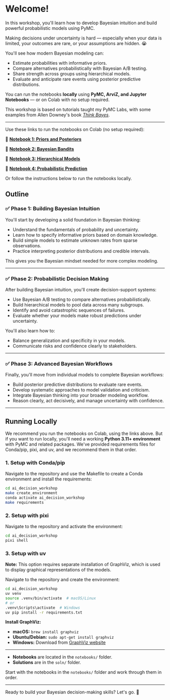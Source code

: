# Welcome!

In this workshop, you'll learn how to develop Bayesian intuition and build powerful probabilistic models using PyMC.

Making decisions under uncertainty is hard — especially when your data is limited, your outcomes are rare, or your assumptions are hidden. 😭

You'll see how modern Bayesian modeling can:
- Estimate probabilities with informative priors.
- Compare alternatives probabilistically with Bayesian A/B testing.
- Share strength across groups using hierarchical models.
- Evaluate and anticipate rare events using posterior predictive distributions.

You can run the notebooks **locally** using **PyMC, ArviZ, and Jupyter Notebooks** — or on Colab with no setup required.

This workshop is based on tutorials taught my PyMC Labs, with some examples from Allen Downey's book [*Think Bayes*](https://allendowney.github.io/ThinkBayes2/).

---

Use these links to run the notebooks on Colab (no setup required):

🚀 **[Notebook 1: Priors and Posteriors](https://colab.research.google.com/github/pymc-labs/ai_decision_workshop/blob/main/notebooks/01_prior_and_posterior.ipynb)**

🎯 **[Notebook 2: Bayesian Bandits](https://colab.research.google.com/github/pymc-labs/ai_decision_workshop/blob/main/notebooks/02_bayesian_bandits.ipynb)**

🧬 **[Notebook 3: Hierarchical Models](https://colab.research.google.com/github/pymc-labs/ai_decision_workshop/blob/main/notebooks/03_hierarchical.ipynb)**

🔮 **[Notebook 4: Probabilistic Prediction](https://colab.research.google.com/github/pymc-labs/ai_decision_workshop/blob/main/notebooks/04_prediction.ipynb)**

Or follow the instructions below to run the notebooks locally.

## Outline


### ✅ Phase 1: Building Bayesian Intuition

You'll start by developing a solid foundation in Bayesian thinking:
- Understand the fundamentals of probability and uncertainty.
- Learn how to specify informative priors based on domain knowledge.
- Build simple models to estimate unknown rates from sparse observations.
- Practice interpreting posterior distributions and credible intervals.

This gives you the Bayesian mindset needed for more complex modeling.

---

### ✅ Phase 2: Probabilistic Decision Making

After building Bayesian intuition, you'll create decision-support systems:
- Use Bayesian A/B testing to compare alternatives probabilistically.
- Build hierarchical models to pool data across many subgroups.
- Identify and avoid catastrophic sequences of failures.
- Evaluate whether your models make robust predictions under uncertainty.

You'll also learn how to:
- Balance generalization and specificity in your models.
- Communicate risks and confidence clearly to stakeholders.

---

### ✅ Phase 3: Advanced Bayesian Workflows

Finally, you'll move from individual models to complete Bayesian workflows:
- Build posterior predictive distributions to evaluate rare events.
- Develop systematic approaches to model validation and criticism.
- Integrate Bayesian thinking into your broader modeling workflow.
- Reason clearly, act decisively, and manage uncertainty with confidence.

---

## Running Locally

We recommend you run the notebooks on Colab, using the links above.
But if you want to run locally, you'll need a working **Python 3.11+ environment** with PyMC and related packages.
We've provided requirements files for Conda/pip, pixi, and uv, and we recommend them in that order.

### 1. Setup with Conda/pip

Navigate to the repository and use the Makefile to create a Conda environment and install the requirements:

```bash
cd ai_decision_workshop
make create_environment
conda activate ai_decision_workshop
make requirements
```

### 2. Setup with pixi

Navigate to the repository and activate the environment:

```bash
cd ai_decision_workshop
pixi shell
```

### 3. Setup with uv

**Note:** This option requires separate installation of GraphViz, which is used to display graphical representations of the models.

Navigate to the repository and create the environment:

```bash
cd ai_decision_workshop
uv venv
source .venv/bin/activate  # macOS/Linux
# or
.venv\Scripts\activate  # Windows
uv pip install -r requirements.txt
```

**Install GraphViz:**
- **macOS:** `brew install graphviz`
- **Ubuntu/Debian:** `sudo apt-get install graphviz`
- **Windows:** Download from [GraphViz website](https://graphviz.org/download/)

---

- **Notebooks** are located in the `notebooks/` folder.
- **Solutions** are in the `soln/` folder.

Start with the notebooks in the `notebooks/` folder and work through them in order.


---

Ready to build your Bayesian decision-making skills? Let's go. 🚀
